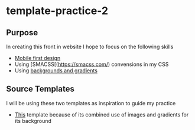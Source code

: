 # template-practice-2

## Purpose
In creating this front in website I hope to focus on the following skills
- [Mobile first design](https://classroom.udacity.com/courses/ud893/lessons/3494350031/concepts/35764085970923)
- Using [SMACSS[(https://smacss.com/) convensions in my CSS
- Using [backgrounds and gradients](https://learn.shayhowe.com/html-css/setting-backgrounds-and-gradients/)

## Source Templates
I will be using these two templates as inspiration to guide my practice
- [This](http://www.free-css.com/free-css-templates/page218/oxygen) template because of its combined use of images and gradients for its background
